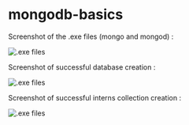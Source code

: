 # mongodb-basics

Screenshot of the .exe files (mongo and mongod) :

![.exe files](https://raw.github.com/Fatimah019/mongodb-basics/master/images/mongodbserver.png)

Screenshot of successful database creation :

![.exe files](https://raw.github.com/Fatimah019/mongodb-basics/master/images/successLogged.png)


Screenshot of successful interns collection creation :

![.exe files](https://raw.github.com/Fatimah019/mongodb-basics/master/images/internCollection.png)
